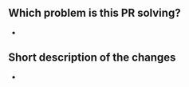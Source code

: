 <!--
We appreciate your contribution to the OpenTelemetry project! 👋🎉

Before creating a pull request, please make sure:
- Your PR is solving one problem
- Please provide enough information so that others can review your pull request
- You have read the guide for contributing
  - See https://github.com/open-telemetry/opentelemetry-js/blob/main/CONTRIBUTING.md
- You signed all your commits (otherwise we won't be able to merge the PR)
  - See https://github.com/open-telemetry/community/blob/main/guides/contributor#sign-the-cla
- You added unit tests for the new functionality
- You mention in the PR description which issue it is addressing, e.g. "Fixes #xxx". This will auto-close
  the issue that your PR fixes (if such)
-->

## Which problem is this PR solving?

-

## Short description of the changes

-
